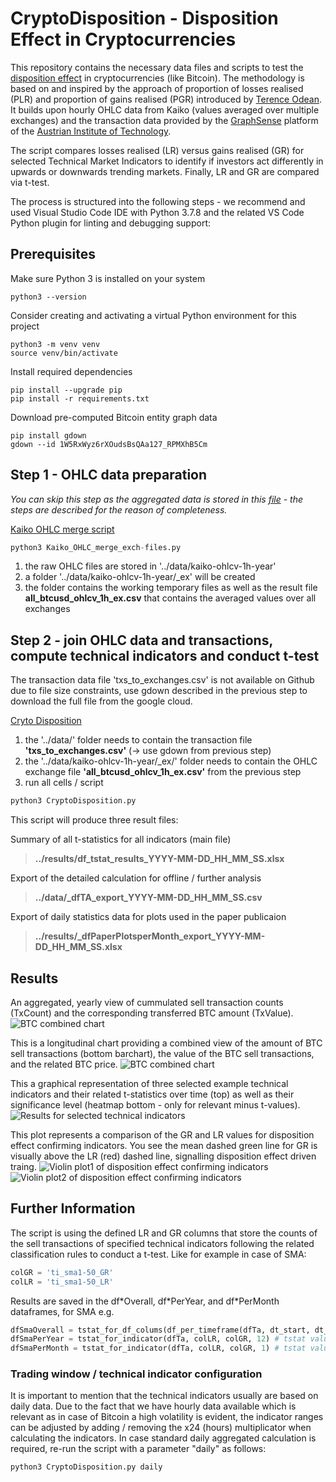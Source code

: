 # CryptoDisposition - Disposition Effect in Cryptocurrencies

This repository contains the necessary data files and scripts to test the [disposition effect](https://en.wikipedia.org/wiki/Disposition_effect) in cryptocurrencies (like Bitcoin). The methodology is based on and inspired by the approach of proportion of losses realised (PLR) and proportion of gains realised (PGR) introduced by [Terence Odean](https://onlinelibrary.wiley.com/doi/10.1111/0022-1082.00072). It builds upon hourly OHLC data from Kaiko (values averaged over multiple exchanges) and the transaction data provided by the [GraphSense](https://github.com/graphsense) platform of the [Austrian Institute of Technology](https://www.ait.ac.at/).

The script compares losses realised (LR) versus gains realised (GR) for selected Technical Market Indicators to identify if investors act differently in upwards or downwards trending markets. Finally, LR and GR are compared via t-test.

The process is structured into the following steps - we recommend and used Visual Studio Code IDE with Python 3.7.8 and the related VS Code Python plugin for linting and debugging support:

## Prerequisites

Make sure Python 3 is installed on your system

	python3 --version

Consider creating and activating a virtual Python environment for this project

	python3 -m venv venv
	source venv/bin/activate

Install required dependencies

	pip install --upgrade pip
	pip install -r requirements.txt

Download pre-computed Bitcoin entity graph data

	pip install gdown
    gdown --id 1W5RxWyz6rXOudsBsQAa127_RPMXhB5Cm

## Step 1 - OHLC data preparation

_You can skip this step as the aggregated data is stored in this [file](https://github.com/jschatzmann/CryptoDisposition/blob/master/data/_ex/all_btcusd_ohlcv_1h_ex.csv) - the steps are described for the reason of completeness._

[Kaiko OHLC merge script](https://github.com/jschatzmann/CryptoDisposition/blob/master/code/Kaiko_OHLC_merge_exch-files.py)

```python
python3 Kaiko_OHLC_merge_exch-files.py
```

1) the raw OHLC files are stored in '../data/kaiko-ohlcv-1h-year'
2) a folder '../data/kaiko-ohlcv-1h-year/_ex' will be created
3) the folder contains the working temporary files as well as the result file **all_btcusd_ohlcv_1h_ex.csv** that contains the averaged values over all exchanges

## Step 2 - join OHLC data and transactions, compute technical indicators and conduct t-test

The transaction data file 'txs_to_exchanges.csv' is not available on Github due to file size constraints, use gdown described in the previous step to download the full file from the google cloud.

[Cryto Disposition](https://github.com/jschatzmann/CryptoDisposition/blob/master/code/CryptoDisposition.py)

1) the '../data/' folder needs to contain the transaction file **'txs_to_exchanges.csv'** (-> use gdown from previous step)
2) the '../data/kaiko-ohlcv-1h-year/_ex/' folder needs to contain the OHLC exchange file **'all_btcusd_ohlcv_1h_ex.csv'** from the previous step
3) run all cells / script

```python
python3 CryptoDisposition.py
```

This script will produce three result files:

Summary of all t-statistics for all indicators (main file)

> **../results/df_tstat_results_YYYY-MM-DD_HH_MM_SS.xlsx**

Export of the detailed calculation for offline / further analysis

>**../data/_dfTA_export_YYYY-MM-DD_HH_MM_SS.csv**

Export of daily statistics data for plots used in the paper publicaion

> **../results/_dfPaperPlotsperMonth_export_YYYY-MM-DD_HH_MM_SS.xlsx**

## Results

An aggregated, yearly view of cummulated sell transaction counts (TxCount) and the corresponding transferred BTC amount (TxValue).
![BTC combined chart](./results/SummaryTxCntValue.png)

This is a longitudinal chart providing a combined view of the amount of BTC sell transactions (bottom barchart), the value of the BTC sell transactions, and the related BTC price.
![BTC combined chart](./results/ValSumTxCntOverTime.png)

This a graphical representation of three selected example technical indicators and their related t-statistics over time (top) as well as their significance level (heatmap bottom - only for relevant minus t-values).
![Results for selected technical indicators](./results/LinePlotTechIndHeatmap.png)

This plot represents a comparison of the GR and LR values for disposition effect confirming indicators. You see the mean dashed green line for GR is visually above the LR (red) dashed line, signalling disposition effect driven traing.
![Violin plot1 of disposition effect confirming indicators](./results/ViolinPlotDispEffConf1.png)
![Violin plot2 of disposition effect confirming indicators](./results/ViolinPlotDispEffConf1.png)

## Further Information

The script is using the defined LR and GR columns that store the counts of the sell transactions of specified technical indicators following the related classification rules to conduct a t-test. Like for example in case of SMA:

```python
colGR = 'ti_sma1-50_GR'
colLR = 'ti_sma1-50_LR'
```

Results are saved in the df\*Overall, df\*PerYear, and df\*PerMonth dataframes, for SMA e.g.

```python
dfSmaOverall = tstat_for_df_colums(df_per_timeframe(dfTa, dt_start, dt_end), colLR, colGR) # tstat overall timeframe
dfSmaPerYear = tstat_for_indicator(dfTa, colLR, colGR, 12) # tstat values per year
dfSmaPerMonth = tstat_for_indicator(dfTa, colLR, colGR, 1) # tstat values per month
```

### Trading window / technical indicator configuration

It is important to mention that the technical indicators usually are based on daily data. Due to the fact that we have hourly data available which is relevant as in case of Bitcoin a high volatility is evident, the indicator ranges can be adjusted by adding / removing the x24 (hours) multiplicator when calculating the indicators. In case standard daily aggregated calculation is required, re-run the script with a parameter "daily" as follows:

```python
python3 CryptoDisposition.py daily
```
